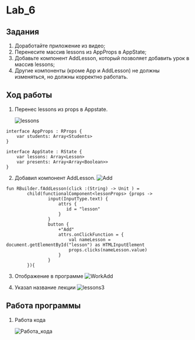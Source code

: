 # Lab_6

## Задания

1. Доработайте приложение из видео;
2. Перенесите массив lessons из  AppProps в AppState;
3. Добавьте компонент AddLesson, который позволяет добавить урок в массив lessons;
4. Другие компоненты (кроме App и AddLesson) не должны изменяться, но должны корректно работать.

## Ход работы 

1. Перенес lessons из props в Appstate.

    ![lessons](https://i.ibb.co/s5ft1bg/1.jpg)
```
interface AppProps : RProps {
    var students: Array<Students>
}

interface AppState : RState {
    var lessons: Array<Lesson>
    var presents: Array<Array<Boolean>>
}
```

2. Добавил компонент AddLesson.
    ![Add](https://i.ibb.co/1R1tJw0/2.jpg)

```
fun RBuilder.fAddLesson(click :(String) -> Unit ) =
        child(functionalComponent<lessonProps> {props ->
                input(InputType.text) {
                    attrs {
                       id = "lesson"
                    }
                }
                button {
                    +"Add"
                    attrs.onClickFunction = {
                        val nameLesson = document.getElementById("lesson") as HTMLInputElement
                        props.clicks(nameLesson.value)
                    }
                }
        }){
```

3. Отображение в программе
    ![WorkAdd](https://i.ibb.co/4Z5q2g2/7.jpg)

4. Указал название лекции
    ![lessons3](https://i.ibb.co/bsBLMT6/3.jpg)

## Работа программы

1. Работа кода

    ![Работа_кода](https://i.ibb.co/7GMZjrS/10.jpg)
